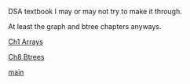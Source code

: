 DSA textbook I may or may not try to make it through. 

At least the graph and btree chapters anyways.

[Ch1 Arrays](Ch1.md)

[Ch8 Btrees](Ch8.md)

[main](../main.md)
